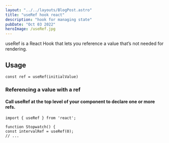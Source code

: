 ```yaml
---
layout: "../../layouts/BlogPost.astro"
title: "useRef hook react"
description: "hook for managing state"
pubDate: "Oct 03 2022"
heroImage: /useRef.jpg
---
```


useRef is a React Hook that lets you reference a value that’s not needed for rendering.

## Usage

`const ref = useRef(initialValue)`

### Referencing a value with a ref

#### Call useRef at the top level of your component to declare one or more refs.

```
import { useRef } from 'react';

function Stopwatch() {
const intervalRef = useRef(0);
// ...
```
